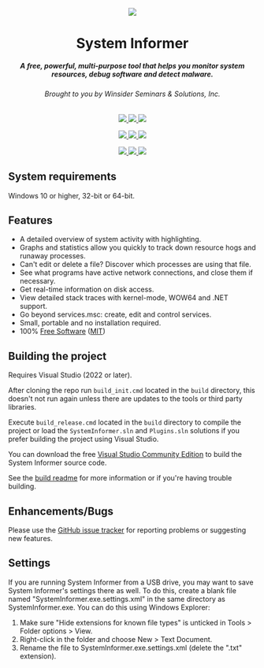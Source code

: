 <p align="center">
    <a href="https://systeminformer.com">
        <img src="https://github.com/winsiderss/systeminformer/raw/master/SystemInformer/resources/systeminformer-128x128.png"/>
    </a>
    <h1 align="center">System Informer</h1>
    <h5 align="center">A free, powerful, multi-purpose tool that helps you monitor system resources, debug software and detect malware.</h5>
    <h6 align="center">Brought to you by Winsider Seminars & Solutions, Inc.</h6>
</p>
<p align="center">
    <a href="https://github.com/winsiderss/systeminformer/actions/workflows/msbuild.yml">
        <img src="https://img.shields.io/github/actions/workflow/status/winsiderss/systeminformer/msbuild.yml?branch=master&style=for-the-badge"/>
    </a>
    <a href="https://github.com/winsiderss/systeminformer/graphs/contributors">
        <img src="https://img.shields.io/github/contributors/winsiderss/systeminformer.svg?style=for-the-badge&color=blue"/>
    </a>
    <a href="https://opensource.org/licenses/MIT">
        <img src="https://img.shields.io/badge/license-MIT-blue.svg?style=for-the-badge&color=blue"/>
    </a>
</p>
<p align="center">
    <a href="https://systeminformer.com/downloads">
        <img src="https://img.shields.io/github/downloads/winsiderss/si-builds/total.svg?style=for-the-badge&color=blue"/>
    </a>
    <a href="https://somsubhra.github.io/github-release-stats/?username=winsiderss&repository=systeminformer">
        <img src="https://img.shields.io/github/downloads/winsiderss/systeminformer/total.svg?style=for-the-badge&color=blue&label="/>
    </a>
    <a href="https://sourceforge.net/projects/processhacker/files/stats/timeline?period=monthly">
        <img src="https://img.shields.io/sourceforge/dt/processhacker.svg?style=for-the-badge&color=blue&label="/>
    </a>
</p>
<p align="center">
    <a href="https://discord.com/invite/k2MQd2DzC2">
        <img src="https://img.shields.io/badge/Discord-grey?style=for-the-badge&logoColor=white&logo=discord"/>
    </a>
    <a href="https://x.com/systeminformer">
        <img src="https://img.shields.io/badge/Twitter-grey?style=for-the-badge&logoColor=white&logo=x"/>
    </a>
    <a href="https://systeminformer.com">
        <img src="https://img.shields.io/badge/Website-grey?style=for-the-badge&logo=data:image/svg%2bxml;base64,PHN2ZyB2aWV3Qm94PSIwIDAgMTIgMTIiIGZpbGw9Im5vbmUiIHhtbG5zPSJodHRwOi8vd3d3LnczLm9yZy8yMDAwL3N2ZyI+PGNpcmNsZSBjeD0iNiIgY3k9IjYiIHI9IjUuNSIgc3Ryb2tlPSJ3aGl0ZSIvPjxlbGxpcHNlIGN4PSI2IiBjeT0iNiIgcng9IjUuNSIgcnk9IjIiIHRyYW5zZm9ybT0icm90YXRlKDkwIDYgNikiIHN0cm9rZT0id2hpdGUiLz48cGF0aCBkPSJNMSA2SDExIiBzdHJva2U9IndoaXRlIiBzdHJva2UtbGluZWNhcD0icm91bmQiLz48L3N2Zz4="/>
    </a>
</p>

## System requirements

Windows 10 or higher, 32-bit or 64-bit.

## Features

* A detailed overview of system activity with highlighting.
* Graphs and statistics allow you quickly to track down resource hogs and
  runaway processes.
* Can't edit or delete a file? Discover which processes are using that file.
* See what programs have active network connections, and close them if
  necessary.
* Get real-time information on disk access.
* View detailed stack traces with kernel-mode, WOW64 and .NET support.
* Go beyond services.msc: create, edit and control services.
* Small, portable and no installation required.
* 100% [Free Software](https://www.gnu.org/philosophy/free-sw.en.html)
  ([MIT](https://opensource.org/licenses/MIT))

## Building the project

Requires Visual Studio (2022 or later).

After cloning the repo run `build_init.cmd` located in the `build` directory,
this doesn't not run again unless there are updates to the tools or third party
libraries.

Execute `build_release.cmd` located in the `build` directory to compile the
project or load the `SystemInformer.sln` and `Plugins.sln` solutions if you
prefer building the project using Visual Studio.

You can download the free
[Visual Studio Community Edition](https://www.visualstudio.com/vs/community/)
to build the System Informer source code.

See the [build readme](./build/README.md) for more information or if you're
having trouble building.

## Enhancements/Bugs

Please use the
[GitHub issue tracker](https://github.com/winsiderss/systeminformer/issues) for
reporting problems or suggesting new features.

## Settings

If you are running System Informer from a USB drive, you may want to
save System Informer's settings there as well. To do this, create a
blank file named "SystemInformer.exe.settings.xml" in the same
directory as SystemInformer.exe. You can do this using Windows Explorer:

1. Make sure "Hide extensions for known file types" is unticked in
   Tools > Folder options > View.
2. Right-click in the folder and choose New > Text Document.
3. Rename the file to SystemInformer.exe.settings.xml (delete the ".txt"
   extension).
